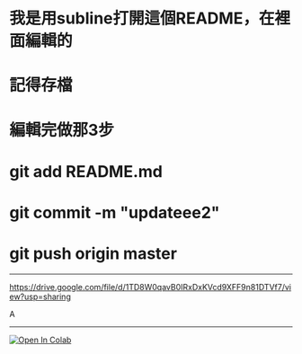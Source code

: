 # 我是用subline打開這個README，在裡面編輯的
# 記得存檔
# 編輯完做那3步 
# git add README.md
# git commit -m "updateee2"
# git push origin master


---
https://drive.google.com/file/d/1TD8W0qavB0IRxDxKVcd9XFF9n81DTVf7/view?usp=sharing


A



---
[![Open In Colab](https://colab.research.google.com/assets/colab-badge.svg)](https://drive.google.com/file/d/1TD8W0qavB0IRxDxKVcd9XFF9n81DTVf7/view?usp=sharing)

